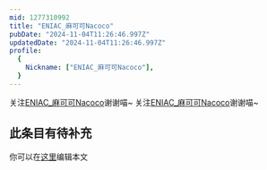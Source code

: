 ```yaml
---
mid: 1277310992
title: "ENIAC_麻可可Nacoco"
pubDate: "2024-11-04T11:26:46.997Z"
updatedDate: "2024-11-04T11:26:46.997Z"
profile:
  {
    Nickname: ["ENIAC_麻可可Nacoco"],
  }
---
```


关注[ENIAC_麻可可Nacoco](https://space.bilibili.com/1277310992)谢谢喵~ 关注[ENIAC_麻可可Nacoco](https://space.bilibili.com/1277310992)谢谢喵~

## 此条目有待补充
你可以在[这里](https://github.com/Yuhanawa/VTuber.ICU-Content/edit/master/v/ENIAC_麻可可Nacoco/index.md)编辑本文
